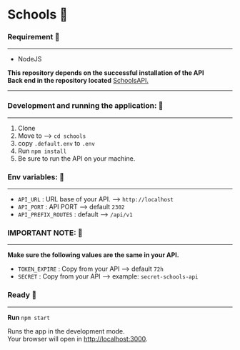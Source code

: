 # Schools 🚀

### Requirement 📌
***

* NodeJS

__This repository depends on the successful installation of the API__ <br>
__Back end in the repository located__ [SchoolsAPI.](https://github.com/Efraa/schools-api)
***

### Development and running the application: 📌
***

1. Clone
2. Move to --> `cd schools`
3. copy `.default.env` to `.env`
4. Run `npm install`
5. Be sure to run the API on your machine.

### Env variables: 📌
***

* `API_URL` : URL base of your API. --> `http://localhost`
* `API_PORT` : API PORT --> default `2302`
* `API_PREFIX_ROUTES` : default --> `/api/v1`

### IMPORTANT NOTE: 📌
***

__Make sure the following values ​​are the same in your API.__

* `TOKEN_EXPIRE` : Copy from your API --> default `72h`
* `SECRET` : Copy from your API --> example: `secret-schools-api`

### Ready 📌
***

__Run__ `npm start`

Runs the app in the development mode.<br>
Your browser will open in [http://localhost:3000](http://localhost:3000).
